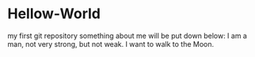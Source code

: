 # Hellow-World
my first git repository
something about me will be put down below:
I am a man, not very strong, but not weak. I want to walk to the Moon.
